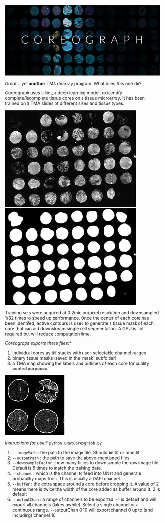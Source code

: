 ![map](/images/coreographbannerv5.png)

*Great*....yet **another** TMA dearray program. What does *this* one do?

Coreograph uses UNet, a deep learning model, to identify complete/incomplete tissue cores on a tissue microarray. It has been trained on 9 TMA slides of different sizes and tissue types. 

<img src="/images/raw.jpg" width="425" height="315" /> <img src="/images/probmap.jpg" width="425" height="315" />

Training sets were acquired at 0.2micron/pixel resolution and downsampled 1/32 times to speed up performance. Once the center of each core has been identifed, active contours is used to generate a tissue mask of each core that can aid downstream single cell segmentation. A GPU is not required but will reduce computation time.

*Coreograph exports these files:**
1. individual cores as tiff stacks with user-selectable channel ranges
2. binary tissue masks (saved in the 'mask' subfolder)
3. a TMA map showing the labels and outlines of each core for quality control purposes

![map](/images/TMA_MAP.jpg)

*Instructions for use:**
`python UNetCoreograph.py`
1. `--imagePath` : the path to the image file. Should be tif or ome.tif
2. `--outputPath` : the path to save the above-mentioned files
3. `--downsampleFactor` : how many times to downsample the raw image file. Default is 5 times to match the training data.
4. `--channel` : which is the channel to feed into UNet and generate probabiltiy maps from. This is usually a DAPI channel
5. `--buffer` : the extra space around a core before cropping it. A value of 2 means there is twice the width of the core added as buffer around it. 2 is default
6. `--outputChan` : a range of channels to be exported. -1 is default and will export all channels (takes awhile). Select a single channel or a continuous range. --outputChan 0 10 will export channel 0 up to (and including) channel 10

